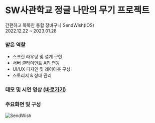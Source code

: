 # SW사관학교 정글 나만의 무기 프로젝트
간편하고 똑똑한 통합 장바구니 SendWish(IOS)<br>
2022.12.22 ~ 2023.01.28
### 맡은 역할
- 스크린 라우팅 및 설계 구현
- 서버 클라이언트 API 연동
- UI/UX 디자인 및 레이아웃 구성
- 스토리지 & 상태 관리
### 데모 및 시연 영상 <a href="https://www.youtube.com/watch?v=kKdQTMBP7dQ">(바로가기)<a>
  
### 주요화면 및 구성



![SendWish](https://user-images.githubusercontent.com/109953972/215467054-c11c8b96-e085-403f-8047-ef7daeeaadb8.jpg)

